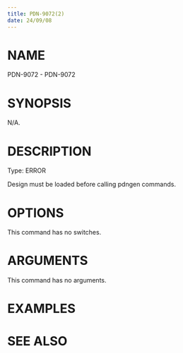 ```yaml
---
title: PDN-9072(2)
date: 24/09/08
---
```


# NAME

PDN-9072 - PDN-9072

# SYNOPSIS

N/A.

# DESCRIPTION

Type: ERROR

Design must be loaded before calling pdngen commands.

# OPTIONS

This command has no switches.

# ARGUMENTS

This command has no arguments.

# EXAMPLES

# SEE ALSO

